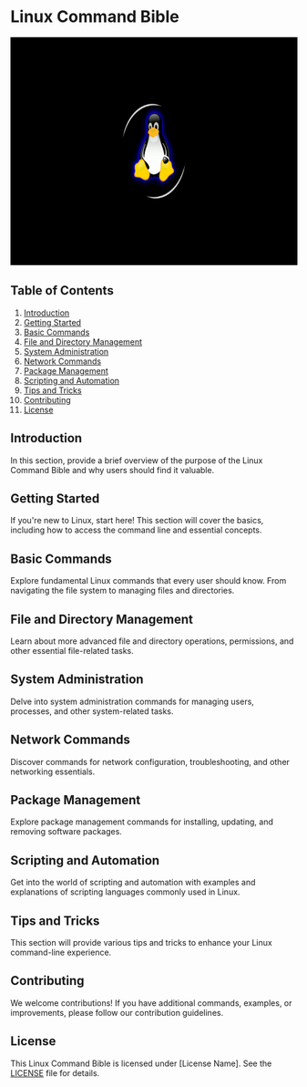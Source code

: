 # Linux Command Bible

<p align="center">
  <img src="https://github.com/kanchana66/Linux-Bible/blob/main/res/linux.gif" width="auto" height="400" />
</p>



## Table of Contents

1. [Introduction](#introduction)
2. [Getting Started](#getting-started)
3. [Basic Commands](#basic-commands)
4. [File and Directory Management](#file-and-directory-management)
5. [System Administration](#system-administration)
6. [Network Commands](#network-commands)
7. [Package Management](#package-management)
8. [Scripting and Automation](#scripting-and-automation)
9. [Tips and Tricks](#tips-and-tricks)
10. [Contributing](#contributing)
11. [License](#license)

## Introduction

In this section, provide a brief overview of the purpose of the Linux Command Bible and why users should find it valuable.

## Getting Started

If you're new to Linux, start here! This section will cover the basics, including how to access the command line and essential concepts.

## Basic Commands

Explore fundamental Linux commands that every user should know. From navigating the file system to managing files and directories.

## File and Directory Management

Learn about more advanced file and directory operations, permissions, and other essential file-related tasks.

## System Administration

Delve into system administration commands for managing users, processes, and other system-related tasks.

## Network Commands

Discover commands for network configuration, troubleshooting, and other networking essentials.

## Package Management

Explore package management commands for installing, updating, and removing software packages.

## Scripting and Automation

Get into the world of scripting and automation with examples and explanations of scripting languages commonly used in Linux.

## Tips and Tricks

This section will provide various tips and tricks to enhance your Linux command-line experience.

## Contributing

We welcome contributions! If you have additional commands, examples, or improvements, please follow our contribution guidelines.

## License

This Linux Command Bible is licensed under [License Name]. See the [LICENSE](LICENSE) file for details.

